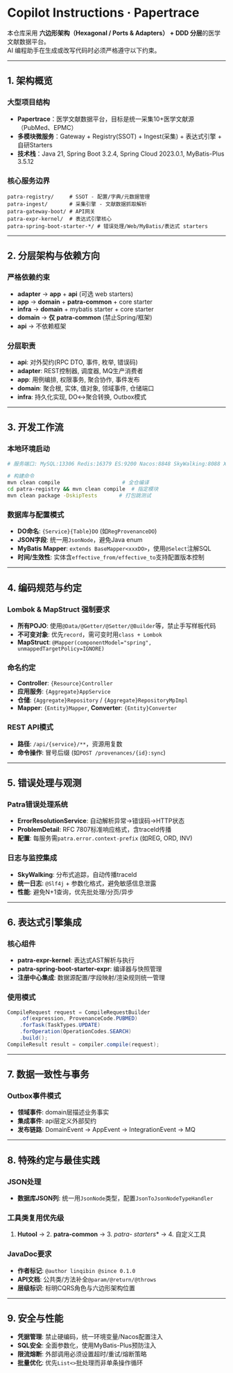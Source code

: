 # Copilot Instructions · Papertrace

本仓库采用 **六边形架构（Hexagonal / Ports & Adapters） + DDD 分层**的医学文献数据平台。  
AI 编程助手在生成或改写代码时必须严格遵守以下约束。

---

## 1. 架构概览

### 大型项目结构
- **Papertrace**：医学文献数据平台，目标是统一采集10+医学文献源（PubMed、EPMC）
- **多模块微服务**：Gateway + Registry(SSOT) + Ingest(采集) + 表达式引擎 + 自研Starters
- **技术栈**：Java 21, Spring Boot 3.2.4, Spring Cloud 2023.0.1, MyBatis-Plus 3.5.12

### 核心服务边界
```
patra-registry/     # SSOT - 配置/字典/元数据管理
patra-ingest/       # 采集引擎 - 文献数据抓取解析
patra-gateway-boot/ # API网关
patra-expr-kernel/  # 表达式引擎核心
patra-spring-boot-starter-*/ # 错误处理/Web/MyBatis/表达式 starters
```

---

## 2. 分层架构与依赖方向

### 严格依赖约束
- **adapter** → **app** + **api** (可选 web starters)
- **app** → **domain** + **patra-common** + core starter  
- **infra** → **domain** + mybatis starter + core starter
- **domain** → **仅** **patra-common** (禁止Spring/框架)
- **api** → 不依赖框架

### 分层职责
- **api**: 对外契约(RPC DTO, 事件, 枚举, 错误码)
- **adapter**: REST控制器, 调度器, MQ生产消费者  
- **app**: 用例编排, 权限事务, 聚合协作, 事件发布
- **domain**: 聚合根, 实体, 值对象, 领域事件, 仓储端口
- **infra**: 持久化实现, DO↔聚合转换, Outbox模式

---

## 3. 开发工作流

### 本地环境启动
```bash
# 服务端口: MySQL:13306 Redis:16379 ES:9200 Nacos:8848 SkyWalking:8088 XXL-Job:7070

# 构建命令
mvn clean compile                    # 全仓编译  
cd patra-registry && mvn clean compile  # 指定模块
mvn clean package -DskipTests       # 打包跳测试
```

### 数据库与配置模式
- **DO命名**: `{Service}{Table}DO` (如`RegProvenanceDO`)
- **JSON字段**: 统一用`JsonNode`，避免Java enum
- **MyBatis Mapper**: `extends BaseMapper<xxxDO>`，使用`@Select`注解SQL
- **时间/生效性**: 实体含`effective_from/effective_to`支持配置版本控制

---

## 4. 编码规范与约定

### Lombok & MapStruct 强制要求
- **所有POJO**: 使用`@Data/@Getter/@Setter/@Builder`等，禁止手写样板代码
- **不可变对象**: 优先`record`，需可变时用`class + Lombok`
- **MapStruct**: `@Mapper(componentModel="spring", unmappedTargetPolicy=IGNORE)`

### 命名约定
- **Controller**: `{Resource}Controller`  
- **应用服务**: `{Aggregate}AppService`
- **仓储**: `{Aggregate}Repository` / `{Aggregate}RepositoryMpImpl`
- **Mapper**: `{Entity}Mapper`, **Converter**: `{Entity}Converter`

### REST API模式
- **路径**: `/api/{service}/**`，资源用复数
- **命令操作**: 冒号后缀 (如`POST /provenances/{id}:sync`)

---

## 5. 错误处理与观测

### Patra错误处理系统
- **ErrorResolutionService**: 自动解析异常→错误码→HTTP状态
- **ProblemDetail**: RFC 7807标准响应格式，含traceId传播
- **配置**: 每服务需`patra.error.context-prefix` (如REG, ORD, INV)

### 日志与监控集成
- **SkyWalking**: 分布式追踪，自动传播traceId
- **统一日志**: `@Slf4j` + 参数化格式，避免敏感信息泄露
- **性能**: 避免N+1查询，优先批处理/分页/异步

---

## 6. 表达式引擎集成

### 核心组件
- **patra-expr-kernel**: 表达式AST解析与执行
- **patra-spring-boot-starter-expr**: 编译器与快照管理
- **注册中心集成**: 数据源配置/字段映射/渲染规则统一管理

### 使用模式
```java
CompileRequest request = CompileRequestBuilder
    .of(expression, ProvenanceCode.PUBMED)
    .forTask(TaskTypes.UPDATE)  
    .forOperation(OperationCodes.SEARCH)
    .build();
CompileResult result = compiler.compile(request);
```

---

## 7. 数据一致性与事务

### Outbox事件模式
- **领域事件**: domain层描述业务事实
- **集成事件**: api层定义外部契约  
- **发布链路**: DomainEvent → AppEvent → IntegrationEvent → MQ

---

## 8. 特殊约定与最佳实践

### JSON处理
- **数据库JSON列**: 统一用`JsonNode`类型，配置`JsonToJsonNodeTypeHandler`

### 工具类复用优先级
1. **Hutool** → 2. **patra-common** → 3. **patra-* starters** → 4. 自定义工具

### JavaDoc要求
- **作者标记**: `@author linqibin @since 0.1.0`
- **API文档**: 公共类/方法补全`@param/@return/@throws`
- **层级标识**: 标明CQRS角色与六边形架构位置

---

## 9. 安全与性能
- **凭据管理**: 禁止硬编码，统一环境变量/Nacos配置注入
- **SQL安全**: 全面参数化，使用MyBatis-Plus预防注入
- **限流熔断**: 外部调用必须设置超时/重试/熔断策略
- **批量优化**: 优先`List<>`批处理而非单条操作循环
